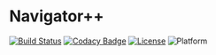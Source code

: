 # Navigator++

[![Build Status](https://www.travis-ci.org/goolhanrry/Navigator-plus-plus.svg?branch=master)](https://www.travis-ci.org/goolhanrry/Navigator-plus-plus)
[![Codacy Badge](https://api.codacy.com/project/badge/Grade/4485ac973a3c4f1285f49f5c5ecb4065)](https://app.codacy.com/app/goolhanrry/Navigator-plus-plus?utm_source=github.com&utm_medium=referral&utm_content=goolhanrry/Navigator-plus-plus&utm_campaign=Badge_Grade_Dashboard)
[![License](https://img.shields.io/badge/license-MIT-blue.svg)](LICENSE)
![Platform](https://img.shields.io/badge/platform-osx%20%7C%20win%20%7C%20linux-lightgrey.svg)
